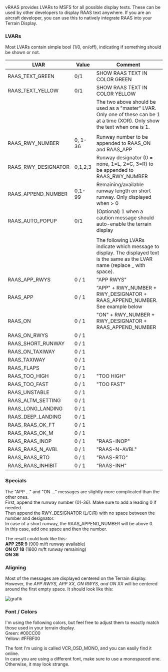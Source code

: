 vRAAS provides LVARs to MSFS for all possible display texts. These can be used by other developers to display RAAS text anywhere.
If you are an aircraft developer, you can use this to natively integrate RAAS into your Terrain Display.

### LVARs

Most LVARs contain simple bool (1/0, on/off), indicating if something should be shown or not.

| LVAR                 | Value    | Comment                                                                                                             |
|----------------------|----------|----------------------------------------------------------------------------------------------------------------------|
| RAAS_TEXT_GREEN      | 0/1      | SHOW RAAS TEXT IN COLOR GREEN                                                                                       |
| RAAS_TEXT_YELLOW     | 0/1      | SHOW RAAS TEXT IN COLOR YELLOW                                                                                      |
|                      |          | The two above should be used as a "master" LVAR. Only one of these can be 1 at a time (XOR). Only show the text when one is 1. |
|                      |          |                                                                                                                     |
| RAAS_RWY_NUMBER      | 0, 1-36  | Runway number to be appended to RAAS_ON and RAAS_APP                                                                |
| RAAS_RWY_DESIGNATOR  | 0,1,2,3  | Runway designator (0 = none, 1=L, 2=C, 3=R) to be appended to RAAS_RWY_NUMBER                                       |
| RAAS_APPEND_NUMBER   | 0,1-99   | Remaining/available runway length on short runway. Only displayed when > 0                                          |
| RAAS_AUTO_POPUP      | 0/1      | (Optional) 1 when a caution message should auto-enable the terrain display                                          |
|                      |          |                                                                                                                     |
|                      |          | The following LVARs indicate which message to display. The displayed text is the same as the LVAR name (replace _ with space). |
| RAAS_APP_RWYS        | 0 / 1    | "APP RWYS"                                                                                                         |
| RAAS_APP             | 0 / 1    | "APP" + RWY_NUMBER + RWY_DESIGNATOR + RAAS_APPEND_NUMBER. See example below                                        |
| RAAS_ON              | 0 / 1    | "ON" + RWY_NUMBER + RWY_DESIGNATOR + RAAS_APPEND_NUMBER                                                             |
| RAAS_ON_RWYS         | 0 / 1    |                                                                                                                     |
| RAAS_SHORT_RUNWAY    | 0 / 1    |                                                                                                                     |
| RAAS_ON_TAXIWAY      | 0 / 1    |                                                                                                                     |
| RAAS_TAXIWAY         | 0 / 1    |                                                                                                                     |
| RAAS_FLAPS           | 0 / 1    |                                                                                                                     |
| RAAS_TOO_HIGH        | 0 / 1    | "TOO HIGH"                                                                                                          |
| RAAS_TOO_FAST        | 0 / 1    | "TOO FAST"                                                                                                          |
| RAAS_UNSTABLE        | 0 / 1    |                                                                                                                     |
| RAAS_ALTM_SETTING    | 0 / 1    |                                                                                                                     |
| RAAS_LONG_LANDING    | 0 / 1    |                                                                                                                     |
| RAAS_DEEP_LANDING    | 0 / 1    |                                                                                                                     |
| RAAS_RAAS_OK_FT      | 0 / 1    |                                                                                                                     |
| RAAS_RAAS_OK_M       | 0 / 1    |                                                                                                                     |
| RAAS_RAAS_INOP       | 0 / 1    | "RAAS-INOP"                                                                                                         |
| RAAS_RAAS_N_AVBL     | 0 / 1    | "RAAS-N-AVBL"                                                                                                       |
| RAAS_RAAS_RTO        | 0 / 1    | "RAAS-RTO"                                                                                                          |
| RAAS_RAAS_INHIBIT    | 0 / 1    | "RAAS-INH"                                                                                                          |

### Specials

The "APP ..." and "ON ..." messages are slightly more complicated than the other ones.<br />
First, append the runway number (01-36). Make sure to add a leading 0 if needed.<br />
Then append the RWY_DESIGNATOR (L/C/R) with no space between the number and designator.<br />
In case of a short runway, the RAAS_APPEND_NUMBER will be above 0.<br />
In this case, add one space and then the number.<br />

The result could look like this:<br />
**APP 25R 9** (900 m/ft runway available)<br />
**ON 07 18** (1800 m/ft runway remaining)<br />
**ON 36** <br />

### Aligning

Most of the messages are displayed centered on the Terrain display.<br />
However, the _APP RWYS, APP XX, ON RWYS, and ON XX_ will be centered around the first empty space.
It should look like this:

![grafik](https://github.com/user-attachments/assets/baf3b861-ed15-48a7-8627-17574df9f2f6)

### Font / Colors
I'm using the following colors, but feel free to adjust them to exactly match those used in your terrain display.<br />
Green: #00CC00<br />
Yellow: #FFBF00<br />

The font I'm using is called VCR_OSD_MONO, and you can easily find it online.<br />
In case you are using a different font, make sure to use a monospaced one. Otherwise, it may look strange.
